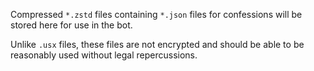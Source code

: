 Compressed `*.zstd` files containing `*.json` files for confessions will be stored here for use in the bot.

Unlike `.usx` files, these files are not encrypted and should be able to be reasonably used without legal repercussions.
